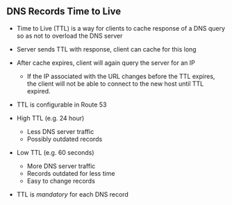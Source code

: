 DNS Records Time to Live
------------------------
- Time to Live (TTL) is a way for clients to cache response of a DNS query so as not to overload the DNS server
- Server sends TTL with response, client can cache for this long
- After cache expires, client will again query the server for an IP
    - If the IP associated with the URL changes before the TTL expires, the client will not be able to connect to the new host until TTL expired.
- TTL is configurable in Route 53

- High TTL (e.g. 24 hour)
    - Less DNS server traffic
    - Possibly outdated records
- Low TTL (e.g. 60 seconds)
    - More DNS server traffic
    - Records outdated for less time
    - Easy to change records

- TTL is *mandatory* for each DNS record

